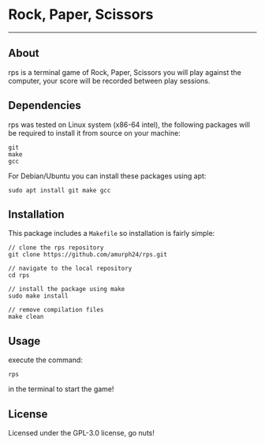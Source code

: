 # Rock, Paper, Scissors
---
## About
rps is a terminal game of Rock, Paper, Scissors you will play against the computer, your score will be recorded between play sessions.

## Dependencies
rps was tested on Linux system (x86-64 intel), the following packages will be required to install it from source on your machine:
```
git
make
gcc
```
For Debian/Ubuntu you can install these packages using apt:
```
sudo apt install git make gcc
```

## Installation
This package includes a `Makefile` so installation is fairly simple:
```
// clone the rps repository
git clone https://github.com/amurph24/rps.git

// navigate to the local repository
cd rps

// install the package using make
sudo make install

// remove compilation files
make clean
```

## Usage
execute the command:
```
rps
```
in the terminal to start the game!

## License
Licensed under the GPL-3.0 license, go nuts!
